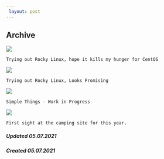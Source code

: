 ```yaml
---
 layout: post
---
```


## Archive


![](https://heritage.h0ysala.net/_/6af6548d81988c50459d1417b5220b4684db93900de129e6941bb5a4e5c504f2.png)

`Trying out Rocky Linux, hope it kills my hunger for CentOS`

![](https://heritage.h0ysala.net/_/9010befb1e40ac81a2e367eeab528e492e453381bee4aa2991bda9e1ff5d741e.png)

`Trying out Rocky Linux, Looks Promising`

![](https://heritage.h0ysala.net/_/51e8b5dfee2b12eb34ff660c82e80badaeb2c36004bc696d7ed662446dfcf0e1.png)

`Simple Things - Work in Progress`

![](https://heritage.h0ysala.net/_/79f6d25399d34140afb431f8a2391e63f62c1261bcb70490a9851727a2c51662.JPG)

`First sight at the camping site for this year.` 


##### Updated 05.07.2021
##### Created 05.07.2021

